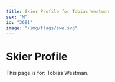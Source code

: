 ```yaml
---
title: Skier Profile for Tobias Westman
sex: "M"
id: "3691"
image: "/img/flags/swe.svg" 
---
```


# Skier Profile

This page is for: Tobias Westman.
    